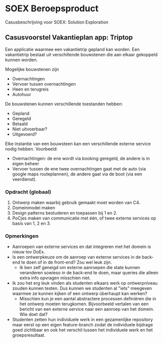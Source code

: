 # SOEX Beroepsproduct
Casusbeschrijving voor SOEX: Solution Exploration

## Casusvoorstel Vakantieplan app: Triptop

Een applicatie waarmee een vakantietrip gepland kan worden. Een vakantietrip bestaat uit verschillende bouwstenen die aan elkaar gekoppeld kunnen worden. 

Mogelijke bouwstenen zijn 
- Overnachtingen
- Vervoer tussen overnachtingen
- Heen en terugreis
- Autohuur

De bouwstenen kunnen verschillende toestanden hebben: 
- Gepland
- Geregeld
- Betaald
- Niet uitvoerbaar?
- Uitgevoerd?

Elke instantie van een bouwsteen kan een verschillende externe service nodig hebben. 
Voorbeeld:

- Overnachtingen: de ene wordt via booking geregeld, de andere is in eigen beheer
- Vervoer tussen de ene twee overnachtingen gaat met de auto (via google maps routeplannen), de andere gaat via de boot (via een veerdienst).

 
### Opdracht (globaal)

1. Ontwerp maken waarbij gebruik gemaakt moet worden van C4.  
2. Domeinmodel maken 
3. Design patterns bestuderen en toepassen bij 1 en 2. 
4. PoCjes maken van communicatie met één, of twee externe services op basis van 1, 2 en 3.

### Opmerkingen

- Aanroepen van externe services en dat integreren met het domein is nieuw tov DoEx.
- Is een ontwerpkeuze om de aanroep van externe services in de back-end te doen of in de front-end? Zou wel leuk zijn. 
  - Ik ben zelf geneigd om externe aanroepen die state kunnen veranderen sowieso in de back-end te doen, maar queries die alleen extra info opvragen misschien niet.
- Ik zou het erg leuk vinden als studenten elkaars werk op ontwerpniveau zouden kunnen testen. Dus kunnen we studenten al "iets" meegeven waarmee ze kunnen kijken of een ontwerp überhaupt kan werken? 
  - Misschien kun je een aantal abstractere processen definiëren die in het ontwerp moeten terugkomen. Bijvoorbeeld vertalen van een bericht van een externe service naar een aanroep van het domein. Wie doet dat?  
- Studenten zetten hun individuele werk in een gezamenlijke repository maar eerst op een eigen feature-branch zodat de individuele bijdrage goed zichtbaar en ook het verschil tussen het individuele werk en het groepsresultaat.

